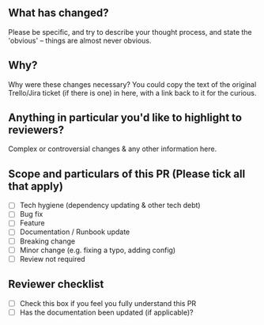 ## What has changed?

Please be specific, and try to describe your thought process, and state the 'obvious' – things are almost never obvious.

## Why?

Why were these changes necessary? You could copy the text of the original Trello/Jira ticket (if there is one) in here, with a link back to it for the curious.

## Anything in particular you'd like to highlight to reviewers?

Complex or controversial changes & any other information here.

## Scope and particulars of this PR (Please tick all that apply)

- [ ] Tech hygiene (dependency updating & other tech debt)
- [ ] Bug fix
- [ ] Feature
- [ ] Documentation / Runbook update
- [ ] Breaking change
- [ ] Minor change (e.g. fixing a typo, adding config)
- [ ] Review not required

## Reviewer checklist

- [ ] Check this box if you feel you fully understand this PR
- [ ] Has the documentation been updated (if applicable)?
